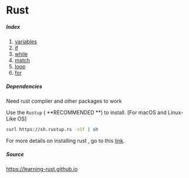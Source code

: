 # Rust
##### Index

1. [variables](variables.rs)
2. [if](if.rs)
3. [while](while.rs)
4. [match](match.rs)
5. [loop](loop.rs)
6. [for](for.rs)

##### Dependencies 

Need rust compiler and other packages to work

Use the ``Rustup`` ( **RECOMMENDED **) to install.  [For macOS and Linux-Like OS]

```bash
curl https://sh.rustup.rs -sSf | sh
```

For more details on installing rust , go to this [link](https://www.rust-lang.org/tools/install).

##### Source

https://learning-rust.github.io